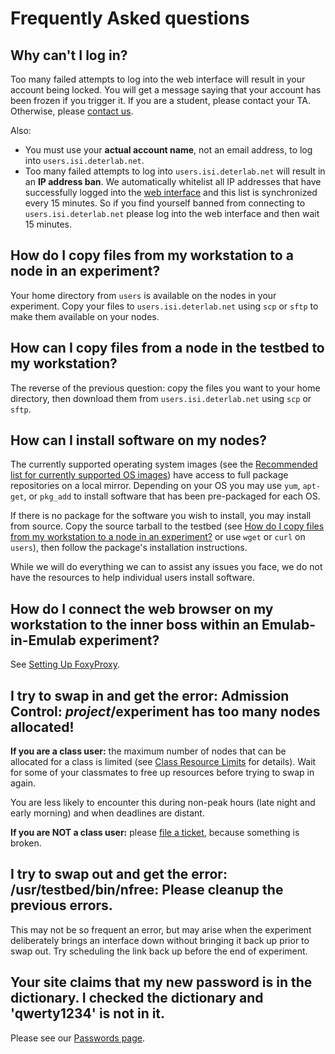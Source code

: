 # Frequently Asked questions

## Why can't I log in?

Too many failed attempts to log into the web interface will result in your account being locked. You will get a message saying that your account has been frozen if you trigger it. If you are a student, please contact your TA. Otherwise, please ​[contact us](http://www.deter-project.org/contact_deter).

Also:
- You must use your **actual account name**, not an email address, to log into `users.isi.deterlab.net`. 
- Too many failed attempts to log into `users.isi.deterlab.net` will result in an **IP address ban**. We automatically whitelist all IP addresses that have successfully logged into the [​web interface](https://www.isi.deterlab.net/) and this list is synchronized every 15 minutes. So if you find yourself banned from connecting to `users.isi.deterlab.net` please log into the ​web interface and then wait 15 minutes.

## How do I copy files from my workstation to a node in an experiment?

Your home directory from `users` is available on the nodes in your experiment. Copy your files to `users.isi.deterlab.net` using `scp` or `sftp` to make them available on your nodes.

## How can I copy files from a node in the testbed to my workstation?

The reverse of the previous question: copy the files you want to your home directory, then download them from `users.isi.deterlab.net` using `scp` or `sftp`.

## How can I install software on my nodes?

The currently supported operating system images (see the ​[Recommended list for currently supported OS images](https://www.isi.deterlab.net/showosid_list.php3)) have access to full package repositories on a local mirror. Depending on your OS you may use `yum`, `apt-get`, or `pkg_add` to install software that has been pre-packaged for each OS.

If there is no package for the software you wish to install, you may install from source. Copy the source tarball to the testbed (see [How do I copy files from my workstation to a node in an experiment?](#HowdoIcopyfilesfrommyworkstationtoanodeinanexperiment) or use `wget` or `curl` on `users`), then follow the package's installation instructions.

While we will do everything we can to assist any issues you face, we do not have the resources to help individual users install software.

## How do I connect the web browser on my workstation to the inner boss within an Emulab-in-Emulab experiment?

See [Setting Up FoxyProxy](/support/elab-elab-ssh-proxy/).

## I try to swap in and get the error: Admission Control: $project/$experiment has too many nodes allocated!

**If you are a class user:** the maximum number of nodes that can be allocated for a class is limited (see [Class Resource Limits](/education/course-setup/#resource-limits) for details). Wait for some of your classmates to free up resources before trying to swap in again.

You are less likely to encounter this during non-peak hours (late night and early morning) and when deadlines are distant.

**If you are NOT a class user:** please [file a ticket](https://trac.deterlab.net/newticket), because something is broken.

## I try to swap out and get the error: /usr/testbed/bin/nfree: Please cleanup the previous errors.

This may not be so frequent an error, but may arise when the experiment deliberately brings an interface down without bringing it back up prior to swap out. Try scheduling the link back up before the end of experiment.

## Your site claims that my new password is in the dictionary. I checked the dictionary and 'qwerty1234' is not in it.

Please see our [Passwords page](/support/passwords/).